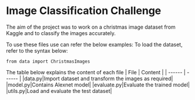 # Image Classification Challenge
The aim of the project was to work on a christmas image dataset from Kaggle and to classify the images accurately.

To use these files use can refer the below examples:
To load the dataset, refer to the syntax below:
```
from data import ChristmasImages
```
The table below explains the content of each file 
| File | Content |
| ------ | ------ |
|data.py|Import dataset and transform the images as required|
|model.py|Contains Alexnet model| 
|evaluate.py|Evaluate the trained model|
|utils.py|Load and evaluate the test dataset|